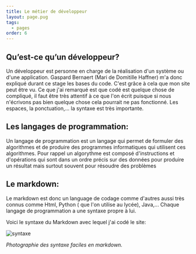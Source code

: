 ```yaml
---
title: Le métier de développeur
layout: page.pug
tags:
  - pages
order: 6
---
```

## Qu’est-ce qu’un développeur?

Un développeur est personne en charge de la réalisation d'un système ou d'une application.
Gaspard Bernaert (Mari de Domitille Haffner) m'a donc expliqué durant ce stage les bases du code.
C'est grâce à cela que mon site peut être vu.
Ce que j'ai remarqué est que codé est quelque chose de compliqué, il faut être très attentif à ce que l'on écrit puisque si nous n'écrivons pas bien quelque chose cela pourrait ne pas fonctionné. Les espaces, la ponctuation,... la syntaxe est très importante.   

## Les langages de programmation:

Un langage de programmation est un langage qui permet de formuler des algorithmes et de produire des programmes informatiques qui utilisent ces algorithmes. Pour rappel un algorythme est composé d'instructions et d'opérations qui sont dans un ordre précis sur des données pour produire un résultat mais surtout souvent pour résoudre des
problèmes

## Le markdown:

Le markdown est donc un language de codage comme d'autres aussi très connus comme Html, Python ( que l'on utilise au lycée), Java,...
Chaque langage de programmation a une syntaxe propre à lui.

Voici le syntaxe du Markdown avec lequel j'ai codé le site:

![syntaxe](/assets/syntaxemarkdown.jpeg)

*Photographie des syntaxe faciles en markdown.*

